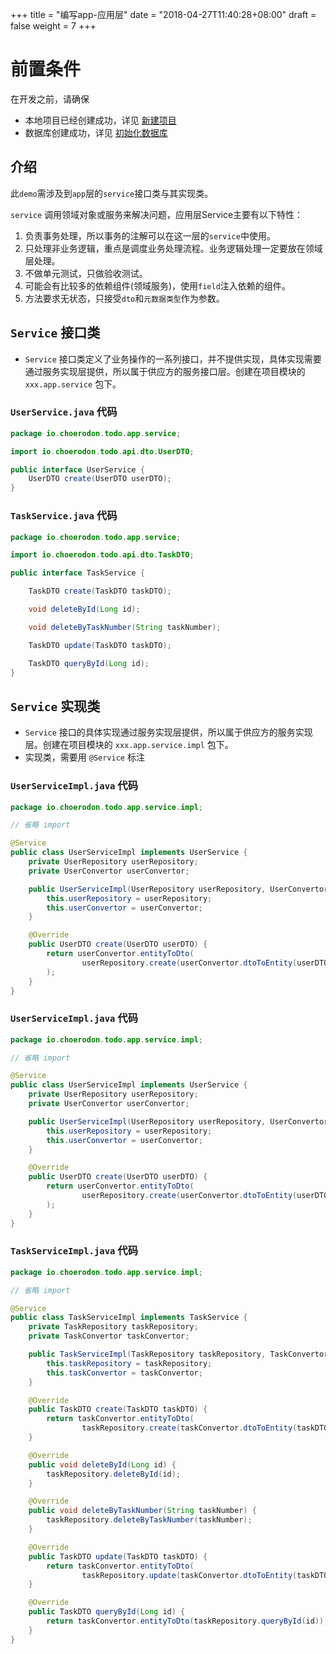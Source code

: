 +++
title = "编写app-应用层"
date = "2018-04-27T11:40:28+08:00"
draft = false
weight = 7
+++

# 前置条件

在开发之前，请确保

* 本地项目已经创建成功，详见 [新建项目](../create_project/)
* 数据库创建成功，详见 [初始化数据库](../init_db/)

## 介绍

此`demo`需涉及到`app`层的`service`接口类与其实现类。

`service` 调用领域对象或服务来解决问题，应用层Service主要有以下特性：

1. 负责事务处理，所以事务的注解可以在这一层的`service`中使用。
2. 只处理非业务逻辑，重点是调度业务处理流程。业务逻辑处理一定要放在领域层处理。
3. 不做单元测试，只做验收测试。
4. 可能会有比较多的依赖组件(领域服务)，使用`field`注入依赖的组件。
5. 方法要求无状态，只接受`dto`和`元数据类型`作为参数。

## `Service` 接口类

- `Service` 接口类定义了业务操作的一系列接口，并不提供实现，具体实现需要通过服务实现层提供，所以属于供应方的服务接口层。创建在项目模块的 `xxx.app.service` 包下。

### `UserService.java` 代码 
```java
package io.choerodon.todo.app.service;

import io.choerodon.todo.api.dto.UserDTO;

public interface UserService {
    UserDTO create(UserDTO userDTO);
}
```

### `TaskService.java` 代码 
```java
package io.choerodon.todo.app.service;

import io.choerodon.todo.api.dto.TaskDTO;

public interface TaskService {

    TaskDTO create(TaskDTO taskDTO);

    void deleteById(Long id);

    void deleteByTaskNumber(String taskNumber);

    TaskDTO update(TaskDTO taskDTO);

    TaskDTO queryById(Long id);
}

```

## `Service` 实现类

* `Service` 接口的具体实现通过服务实现层提供，所以属于供应方的服务实现层。创建在项目模块的 `xxx.app.service.impl` 包下。
* 实现类，需要用 `@Service` 标注

### `UserServiceImpl.java` 代码 
```java
package io.choerodon.todo.app.service.impl;

// 省略 import

@Service
public class UserServiceImpl implements UserService {
    private UserRepository userRepository;
    private UserConvertor userConvertor;

    public UserServiceImpl(UserRepository userRepository, UserConvertor userConvertor) {
        this.userRepository = userRepository;
        this.userConvertor = userConvertor;
    }

    @Override
    public UserDTO create(UserDTO userDTO) {
        return userConvertor.entityToDto(
                userRepository.create(userConvertor.dtoToEntity(userDTO))
        );
    }
}
```

### `UserServiceImpl.java` 代码 
```java
package io.choerodon.todo.app.service.impl;

// 省略 import

@Service
public class UserServiceImpl implements UserService {
    private UserRepository userRepository;
    private UserConvertor userConvertor;

    public UserServiceImpl(UserRepository userRepository, UserConvertor userConvertor) {
        this.userRepository = userRepository;
        this.userConvertor = userConvertor;
    }

    @Override
    public UserDTO create(UserDTO userDTO) {
        return userConvertor.entityToDto(
                userRepository.create(userConvertor.dtoToEntity(userDTO))
        );
    }
}
```

### `TaskServiceImpl.java` 代码 
```java
package io.choerodon.todo.app.service.impl;

// 省略 import

@Service
public class TaskServiceImpl implements TaskService {
    private TaskRepository taskRepository;
    private TaskConvertor taskConvertor;

    public TaskServiceImpl(TaskRepository taskRepository, TaskConvertor taskConvertor) {
        this.taskRepository = taskRepository;
        this.taskConvertor = taskConvertor;
    }

    @Override
    public TaskDTO create(TaskDTO taskDTO) {
        return taskConvertor.entityToDto(
                taskRepository.create(taskConvertor.dtoToEntity(taskDTO)));
    }

    @Override
    public void deleteById(Long id) {
        taskRepository.deleteById(id);
    }

    @Override
    public void deleteByTaskNumber(String taskNumber) {
        taskRepository.deleteByTaskNumber(taskNumber);
    }

    @Override
    public TaskDTO update(TaskDTO taskDTO) {
        return taskConvertor.entityToDto(
                taskRepository.update(taskConvertor.dtoToEntity(taskDTO)));
    }

    @Override
    public TaskDTO queryById(Long id) {
        return taskConvertor.entityToDto(taskRepository.queryById(id));
    }
}

```